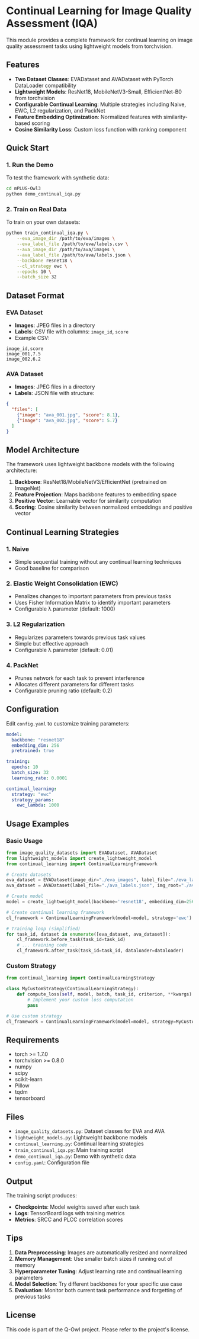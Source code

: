 # Continual Learning for Image Quality Assessment (IQA)

This module provides a complete framework for continual learning on image quality assessment tasks using lightweight models from torchvision.

## Features

- **Two Dataset Classes**: EVADataset and AVADataset with PyTorch DataLoader compatibility
- **Lightweight Models**: ResNet18, MobileNetV3-Small, EfficientNet-B0 from torchvision
- **Configurable Continual Learning**: Multiple strategies including Naive, EWC, L2 regularization, and PackNet
- **Feature Embedding Optimization**: Normalized features with similarity-based scoring
- **Cosine Similarity Loss**: Custom loss function with ranking component

## Quick Start

### 1. Run the Demo

To test the framework with synthetic data:

```bash
cd mPLUG-Owl3
python demo_continual_iqa.py
```

### 2. Train on Real Data

To train on your own datasets:

```bash
python train_continual_iqa.py \
    --eva_image_dir /path/to/eva/images \
    --eva_label_file /path/to/eva/labels.csv \
    --ava_image_dir /path/to/ava/images \
    --ava_label_file /path/to/ava/labels.json \
    --backbone resnet18 \
    --cl_strategy ewc \
    --epochs 10 \
    --batch_size 32
```

## Dataset Format

### EVA Dataset
- **Images**: JPEG files in a directory
- **Labels**: CSV file with columns: `image_id`, `score`
- Example CSV:
```csv
image_id,score
image_001,7.5
image_002,6.2
```

### AVA Dataset
- **Images**: JPEG files in a directory
- **Labels**: JSON file with structure:
```json
{
  "files": [
    {"image": "ava_001.jpg", "score": 8.1},
    {"image": "ava_002.jpg", "score": 5.7}
  ]
}
```

## Model Architecture

The framework uses lightweight backbone models with the following architecture:

1. **Backbone**: ResNet18/MobileNetV3/EfficientNet (pretrained on ImageNet)
2. **Feature Projection**: Maps backbone features to embedding space
3. **Positive Vector**: Learnable vector for similarity computation
4. **Scoring**: Cosine similarity between normalized embeddings and positive vector

## Continual Learning Strategies

### 1. Naive
- Simple sequential training without any continual learning techniques
- Good baseline for comparison

### 2. Elastic Weight Consolidation (EWC)
- Penalizes changes to important parameters from previous tasks
- Uses Fisher Information Matrix to identify important parameters
- Configurable λ parameter (default: 1000)

### 3. L2 Regularization
- Regularizes parameters towards previous task values
- Simple but effective approach
- Configurable λ parameter (default: 0.01)

### 4. PackNet
- Prunes network for each task to prevent interference
- Allocates different parameters for different tasks
- Configurable pruning ratio (default: 0.2)

## Configuration

Edit `config.yaml` to customize training parameters:

```yaml
model:
  backbone: "resnet18"
  embedding_dim: 256
  pretrained: true

training:
  epochs: 10
  batch_size: 32
  learning_rate: 0.0001

continual_learning:
  strategy: "ewc"
  strategy_params:
    ewc_lambda: 1000
```

## Usage Examples

### Basic Usage

```python
from image_quality_datasets import EVADataset, AVADataset
from lightweight_models import create_lightweight_model
from continual_learning import ContinualLearningFramework

# Create datasets
eva_dataset = EVADataset(image_dir="./eva_images", label_file="./eva_labels.csv")
ava_dataset = AVADataset(label_file="./ava_labels.json", img_root="./ava_images")

# Create model
model = create_lightweight_model(backbone='resnet18', embedding_dim=256)

# Create continual learning framework
cl_framework = ContinualLearningFramework(model=model, strategy='ewc')

# Training loop (simplified)
for task_id, dataset in enumerate([eva_dataset, ava_dataset]):
    cl_framework.before_task(task_id=task_id)
    # ... training code ...
    cl_framework.after_task(task_id=task_id, dataloader=dataloader)
```

### Custom Strategy

```python
from continual_learning import ContinualLearningStrategy

class MyCustomStrategy(ContinualLearningStrategy):
    def compute_loss(self, model, batch, task_id, criterion, **kwargs):
        # Implement your custom loss computation
        pass

# Use custom strategy
cl_framework = ContinualLearningFramework(model=model, strategy=MyCustomStrategy())
```

## Requirements

- torch >= 1.7.0
- torchvision >= 0.8.0
- numpy
- scipy
- scikit-learn
- Pillow
- tqdm
- tensorboard

## Files

- `image_quality_datasets.py`: Dataset classes for EVA and AVA
- `lightweight_models.py`: Lightweight backbone models
- `continual_learning.py`: Continual learning strategies
- `train_continual_iqa.py`: Main training script
- `demo_continual_iqa.py`: Demo with synthetic data
- `config.yaml`: Configuration file

## Output

The training script produces:
- **Checkpoints**: Model weights saved after each task
- **Logs**: TensorBoard logs with training metrics
- **Metrics**: SRCC and PLCC correlation scores

## Tips

1. **Data Preprocessing**: Images are automatically resized and normalized
2. **Memory Management**: Use smaller batch sizes if running out of memory
3. **Hyperparameter Tuning**: Adjust learning rate and continual learning parameters
4. **Model Selection**: Try different backbones for your specific use case
5. **Evaluation**: Monitor both current task performance and forgetting of previous tasks

## License

This code is part of the Q-Owl project. Please refer to the project's license.